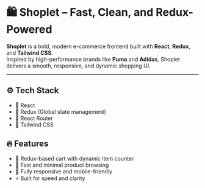 # 🛍️ Shoplet – Fast, Clean, and Redux-Powered

**Shoplet** is a bold, modern e-commerce frontend built with **React**, **Redux**, and **Tailwind CSS**.  
Inspired by high-performance brands like **Puma** and **Adidas**, Shoplet delivers a smooth, responsive, and dynamic shopping UI.

---

## ⚙️ Tech Stack

- 🔹 React  
- 🔹 Redux (Global state management)  
- 🔹 React Router  
- 🔹 Tailwind CSS
  
## 🔥 Features

- 🛒 Redux-based cart with dynamic item counter  
- 🎯 Fast and minimal product browsing  
- 📱 Fully responsive and mobile-friendly  
- ⚡ Built for speed and clarity  

